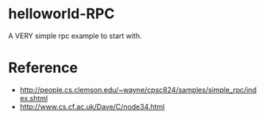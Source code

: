 helloworld-RPC
==============

A VERY simple rpc example to start with.

Reference
=========

* http://people.cs.clemson.edu/~wayne/cpsc824/samples/simple_rpc/index.shtml
* http://www.cs.cf.ac.uk/Dave/C/node34.html

